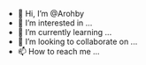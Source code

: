 - 👋 Hi, I’m @Arohby
- 👀 I’m interested in ...
- 🌱 I’m currently learning ...
- 💞️ I’m looking to collaborate on ...
- 📫 How to reach me ...

<!---
Arohby/Arohby is a ✨ special ✨ repository because its `README.md` (this file) appears on your GitHub profile.
You can click the Preview link to take a look at your changes.
--->

